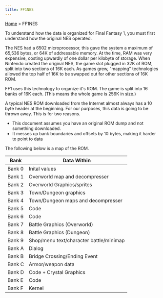 ```yaml
---
title: FF1NES
---
```


[Home](Main%20Page.md.md) > FF1NES

To understand how the data is organized for Final Fantasy 1, you must
first understand how the original NES operated.

The NES had a 6502 microprocessor, this gave the system a maximum of
65,536 bytes, or 64K of addressable memory. At the time, RAM was very
expensive, costing upwardly of one dollar per kilobyte of storage. When
Nintendo created the original NES, the game slot plugged in 32K of ROM,
split into two sections of 16K each. As games grew, "mapping"
technologies allowed the top half of 16K to be swapped out for other
sections of 16K ROM.

FF1 uses this technology to organize it's ROM. The game is split into 16
banks of 16K each. (This means the whole game is 256K in size.)

A typical NES ROM downloaded from the Internet almost always has a 10
byte header at the beginning. For our purposes, this data is going to be
thrown away. This is for two reasons.

-   This document assumes you have an original ROM dump and not
    something downloaded.
-   It messes up bank boundaries and offsets by 10 bytes, making it
    harder to point to data

The following below is a map of the ROM.

| Bank   | Data Within                             |
|--------|-----------------------------------------|
| Bank 0 | Inital values                           |
| Bank 1 | Overworld map and decompresser          |
| Bank 2 | Overworld Graphics/sprites              |
| Bank 3 | Town/Dungeon graphics                   |
| Bank 4 | Town/Dungeon maps and decompresser      |
| Bank 5 | Code                                    |
| Bank 6 | Code                                    |
| Bank 7 | Battle Graphics (Overworld)             |
| Bank 8 | Battle Graphics (Dungeon)               |
| Bank 9 | Shop/menu text/character battle/minimap |
| Bank A | Dialog                                  |
| Bank B | Bridge Crossing/Ending Event            |
| Bank C | Armor/weapon data                       |
| Bank D | Code + Crystal Graphics                 |
| Bank E | Code                                    |
| Bank F | Kernel                                  |
